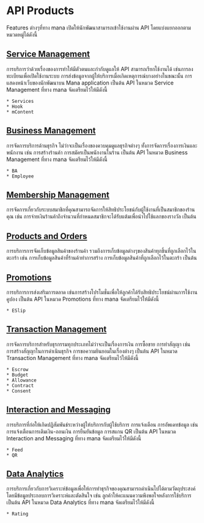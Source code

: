 # API Products
Features ต่างๆที่ทาง mana เปิดให้นักพัฒนาสามารถเข้าใช้งานผ่าน API โดยแบ่งแยกออกตามหมวดหมู่ได้ดังนี้
## [Service Management](https://mana-sand-portal.developer.azure-api.net/api-details#api=dev-master-service-management "Link To sandbox")
การบริการว่าด้วยเรื่องของการทำให้มีตัวตนและกำกับดูแลให้ API สามารถเรียกใช้งานได้ เช่นการลงทะเบียนเพื่อเปิดใช้งานระบบ การส่งข้อมูลจากผู้ให้บริการเมื่อเกิดเหตุการณ์บางอย่างในขณะนั้น การแสดงหน้าเว็บของนักพัฒนาบน Mana application เป็นต้น API ในหมวด Service Management ที่ทาง mana จัดเตรียมไว้ให้มีดังนี้
```
* Services
* Hook
* mContent
```

## [Business Management](https://mana-sand-portal.developer.azure-api.net/apis "Link To sandbox")
การจัดการบริการด้านธุรกิจ ไม่ว่าจะเป็นเรื่องของควบคุมดูแลธุรกิจต่างๆ ทั้งการจัดการเรื่องการเงินและพนักงาน เช่น การสร้างร้านค้า การสมัครเป็นพนักงานในร้าน เป็นต้น API ในหมวด Business Management ที่ทาง mana จัดเตรียมไว้ให้มีดังนี้
```
* BA
* Employee
```

## [Membership Management](https://mana-sand-portal.developer.azure-api.net/apis "Link To sandbox")
การจัดการเกี่ยวกับระบบสมาชิกที่คุณสามารถจัดการให้สิทธิประโยชน์กับผู้ใช้งานที่เป็นสมาชิกของร้านคุณ เช่น การจ่ายเงินร้านค้าถึงจำนวนที่กำหนดสมาชิกจะได้รับแต้มเพื่อนำไปใช้แลกของรางวัล เป็นต้น

## [Products and Orders](https://mana-sand-portal.developer.azure-api.net/apis "Link To sandbox")
การบริการการจัดเก็บข้อมูลสินค้าของร้านค้า รวมถึงการเก็บข้อมูลต่างๆของสินค้าทุกชิ้นที่ถูกเลือกไว้ในตะกร้า เช่น การเก็บข้อมูลสินค้าที่ร้านค้าทำการสร้าง การเก็บข้อมูลสินค้าที่ถูกเลือกไว้ในตะกร้า เป็นต้น

## [Promotions](https://mana-sand-portal.developer.azure-api.net/apis "Link To sandbox")
<!-- บริการด้านโปรโมชั่น ทั้งการสร้างโปรโมชั่น จัดการและดูผลสรุปของของโปรโมชั่นของคุณได้ ทาง mana เปิด api ไว้ให้ 3rd เพื่อใช้ในทดสอบ เช่น การสร้างโปรโมชั่น, การใช้โปรโมชั่นเพื่อให้ได้รับส่วนลด เป็นต้น API ในหมวด Promotions ที่ทาง mana จัดเต็มไว้ให้ มีดังนี้ -->
การบริการการส่งเสริมการตลาด เช่นการสร้างโปรโมชั่นเพื่อให้ลูกค้าได้รับสิทธิประโยชน์ผ่านการใช้งานคูปอง เป็นต้น API ในหมวด Promotions ที่ทาง mana จัดเตรียมไว้ให้มีดังนี้
```
* ESlip
```

## [Transaction Management](https://mana-sand-portal.developer.azure-api.net/apis "Link To sandbox")
การจัดการบริการสำหรับธุรกรรมทุกประเภทไม่ว่าจะเป็นเรื่องการเงิน การซื้อขาย การทำสัญญา เช่น การสร้างสัญญาในการดำเนินธุรกิจ การขอความยินยอมในเรื่องต่างๆ เป็นต้น API ในหมวด Transaction Management ที่ทาง mana จัดเตรียมไว้ให้มีดังนี้
```
* Escrow
* Budget
* Allowance
* Contract
* Consent
```

## [Interaction and Messaging](https://mana-sand-portal.developer.azure-api.net/apis "Link To sandbox")
<!-- การบริการด้านการติดต่อสื่อสารไปรวมถึงการแจ้งเตือนการอัพเดทข้อมูลต่างๆ ไปยังสมัครสมาชิกที่ติต่อกับร้านค้าของท่าน ทาง mana เปิด API ไว้ให้ 3rd เพื่อใช้ในทดสอบ เช่น การแจ้งเตือนการเติมเงิน ถอนเงิน เป็นต้น API ในหมวด Interaction and Messaging ที่ทาง mana จัดเต็มไว้ให้ มีดังนี้ -->
การบริการที่ก่อให้เกิดปฏิสัมพันธ์ระหว่างผู้ให้บริการกับผู้ใช้บริการ การแจ้งเตือน การอัพเดทข้อมูล เช่น การแจ้งเตือนการเติมเงิน-ถอนเงิน การยืนยันข้อมูล การสแกน QR เป็นต้น 
API ในหมวด Interaction and Messaging ที่ทาง mana จัดเตรียมไว้ให้มีดังนี้
```
* Feed
* QR
```

## [Data Analytics](https://mana-sand-portal.developer.azure-api.net/apis "Link To sandbox")
การบริการเกี่ยวกับการวิเคราะห์ข้อมูลเพื่อให้การทำธุรกิจของคุณสามารถดำเนินไปได้ตามวัตถุประสงค์โดยมีข้อมูลประกอบการวิเคราะห์และตัดสินใจ เช่น ลูกค้าให้คะแนนความพึงพอใจหลังการใช้บริการ เป็นต้น API ในหมวด Data Analytics ที่ทาง mana จัดเตรียมไว้ให้มีดังนี้
```
* Rating
```